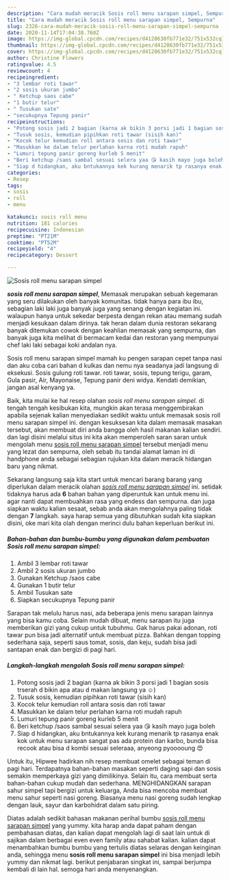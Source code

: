 ```yaml
---
description: "Cara mudah meracik Sosis roll menu sarapan simpel, Sempurna"
title: "Cara mudah meracik Sosis roll menu sarapan simpel, Sempurna"
slug: 2326-cara-mudah-meracik-sosis-roll-menu-sarapan-simpel-sempurna
date: 2020-11-14T17:04:38.760Z
image: https://img-global.cpcdn.com/recipes/d4128630fb771e32/751x532cq70/sosis-roll-menu-sarapan-simpel-foto-resep-utama.jpg
thumbnail: https://img-global.cpcdn.com/recipes/d4128630fb771e32/751x532cq70/sosis-roll-menu-sarapan-simpel-foto-resep-utama.jpg
cover: https://img-global.cpcdn.com/recipes/d4128630fb771e32/751x532cq70/sosis-roll-menu-sarapan-simpel-foto-resep-utama.jpg
author: Christine Flowers
ratingvalue: 4.5
reviewcount: 4
recipeingredient:
- "3 lembar roti tawar"
- "2 sosis ukuran jumbo"
- " Ketchup saos cabe"
- "1 butir telur"
- " Tusukan sate"
- "secukupnya Tepung panir"
recipeinstructions:
- "Potong sosis jadi 2 bagian (karna ak bikin 3 porsi jadi 1 bagian sosis trserah d bikin apa atau d makan langsung ya ☺️)"
- "Tusuk sosis, kemudian pipihkan roti tawar (sisih kan)"
- "Kocok telur kemudian roll antara sosis dan roti tawar"
- "Masukkan ke dalam telur perlahan karna roti mudah rapuh"
- "Lumuri tepung panir goreng kurleb 5 menit"
- "Beri ketchup /saos sambal sesuai selera yaa 😘 kasih mayo juga boleh"
- "Siap d hidangkan, aku bntukannya kek kurang menarik tp rasanya enak kok untuk menu sarapan sangat pas ada protein dan karbo, bunda bisa recook atau bisa d kombi sesuai seleraaa, anyeong pyooooung 😍"
categories:
- Resep
tags:
- sosis
- roll
- menu

katakunci: sosis roll menu 
nutrition: 181 calories
recipecuisine: Indonesian
preptime: "PT21M"
cooktime: "PT52M"
recipeyield: "4"
recipecategory: Dessert

---
```



![Sosis roll menu sarapan simpel](https://img-global.cpcdn.com/recipes/d4128630fb771e32/751x532cq70/sosis-roll-menu-sarapan-simpel-foto-resep-utama.jpg)

<b><i>sosis roll menu sarapan simpel</i></b>, Memasak merupakan sebuah kegemaran yang seru dilakukan oleh banyak komunitas. tidak hanya para ibu ibu, sebagian laki laki juga banyak juga yang senang dengan kegiatan ini. walaupun hanya untuk sekedar berpesta dengan rekan atau memang sudah menjadi kesukaan dalam dirinya. tak heran dalam dunia restoran sekarang banyak ditemukan cowok dengan keahlian memasak yang sempurna, dan banyak juga kita melihat di bermacam kedai dan restoran yang mempunyai chef laki laki sebagai koki andalan nya.

Sosis roll menu sarapan simpel mamah ku pengen sarapan cepet tanpa nasi dan aku coba cari bahan d kulkas dan nemu nya seadanya jadi langsung di eksekusi. Sosis gulung roti tawar. roti tawar, sosis, tepung terigu, garam, Gula pasir, Air, Mayonaise, Tepung panir deni widya. Kendati demikian, jangan asal kenyang ya.

Baik, kita mulai ke hal resep olahan <i>sosis roll menu sarapan simpel</i>. di tengah tengah kesibukan kita, mungkin akan terasa menggembirakan apabila sejenak kalian menyediakan sedikit waktu untuk memasak sosis roll menu sarapan simpel ini. dengan kesuksesan kita dalam memasak masakan tersebut, akan membuat diri anda bangga oleh hasil makanan kalian sendiri. dan lagi disini melalui situs ini kita akan memperoleh saran saran untuk mengolah menu <u>sosis roll menu sarapan simpel</u> tersebut menjadi menu yang lezat dan sempurna, oleh sebab itu tandai alamat laman ini di handphone anda sebagai sebagian rujukan kita dalam meracik hidangan baru yang nikmat.


Sekarang langsung saja kita start untuk mencari barang barang yang diperlukan dalam meracik olahan <u><i>sosis roll menu sarapan simpel</i></u> ini. setidak tidaknya harus ada <b>6</b> bahan bahan yang diperuntuk kan untuk menu ini. agar nanti dapat membuahkan rasa yang endess dan sempurna. dan juga siapkan waktu kalian sesaat, sebab anda akan mengolahnya paling tidak dengan <b>7</b> langkah. saya harap semua yang dibutuhkan sudah kita siapkan disini, oke mari kita olah dengan merinci dulu bahan keperluan berikut ini.

<!--inarticleads1-->

##### Bahan-bahan dan bumbu-bumbu yang digunakan dalam pembuatan Sosis roll menu sarapan simpel:

1. Ambil 3 lembar roti tawar
1. Ambil 2 sosis ukuran jumbo
1. Gunakan  Ketchup /saos cabe
1. Gunakan 1 butir telur
1. Ambil  Tusukan sate
1. Siapkan secukupnya Tepung panir


Sarapan tak melulu harus nasi, ada beberapa jenis menu sarapan lainnya yang bisa kamu coba. Selain mudah dibuat, menu sarapan itu juga memberikan gizi yang cukup untuk tubuhmu. Gak harus pakai adonan, roti tawar pun bisa jadi alternatif untuk membuat pizza. Bahkan dengan topping sederhana saja, seperti saus tomat, sosis, dan keju, sudah bisa jadi santapan enak dan bergizi di pagi hari. 

<!--inarticleads2-->

##### Langkah-langkah mengolah Sosis roll menu sarapan simpel:

1. Potong sosis jadi 2 bagian (karna ak bikin 3 porsi jadi 1 bagian sosis trserah d bikin apa atau d makan langsung ya ☺️)
1. Tusuk sosis, kemudian pipihkan roti tawar (sisih kan)
1. Kocok telur kemudian roll antara sosis dan roti tawar
1. Masukkan ke dalam telur perlahan karna roti mudah rapuh
1. Lumuri tepung panir goreng kurleb 5 menit
1. Beri ketchup /saos sambal sesuai selera yaa 😘 kasih mayo juga boleh
1. Siap d hidangkan, aku bntukannya kek kurang menarik tp rasanya enak kok untuk menu sarapan sangat pas ada protein dan karbo, bunda bisa recook atau bisa d kombi sesuai seleraaa, anyeong pyooooung 😍


Untuk itu, Hipwee hadirkan nih resep membuat omelet sebagai teman di pagi hari. Terdapatnya bahan-bahan masakan seperti daging sapi dan sosis semakin memperkaya gizi yang dimilikinya. Selain itu, cara membuat serta bahan-bahan cukup mudah dan sederhana. MENGHIDANGKAN sarapan sahur simpel tapi bergizi untuk keluarga, Anda bisa mencoba membuat menu sahur seperti nasi goreng. Biasanya menu nasi goreng sudah lengkap dengan lauk, sayur dan karbohidrat dalam satu piring. 

Diatas adalah sedikit bahasan makanan perihal bumbu <u>sosis roll menu sarapan simpel</u> yang yummy. kita harap anda dapat paham dengan pembahasan diatas, dan kalian dapat mengolah lagi di saat lain untuk di sajikan dalam berbagai even even family atau sahabat kalian. kalian dapat menambahkan bumbu bumbu yang tertulis diatas selaras dengan keinginan anda, sehingga menu <b>sosis roll menu sarapan simpel</b> ini bisa menjadi lebih yummy dan nikmat lagi. berikut penjabaran singkat ini, sampai berjumpa kembali di lain hal. semoga hari anda menyenangkan.
